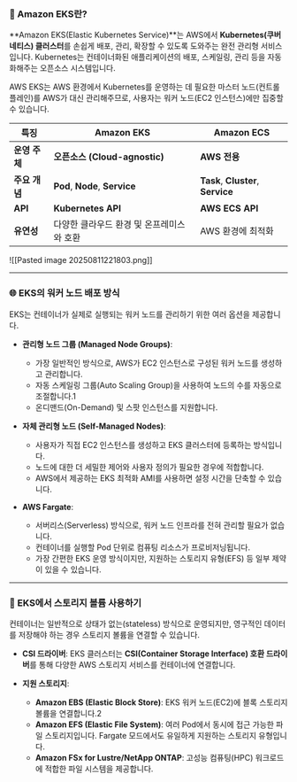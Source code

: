 
### 🚀 Amazon EKS란?

**Amazon EKS(Elastic Kubernetes Service)**는 AWS에서 **Kubernetes(쿠버네티스) 클러스터**를 손쉽게 배포, 관리, 확장할 수 있도록 도와주는 완전 관리형 서비스입니다. Kubernetes는 컨테이너화된 애플리케이션의 배포, 스케일링, 관리 등을 자동화해주는 오픈소스 시스템입니다.

AWS EKS는 AWS 환경에서 Kubernetes를 운영하는 데 필요한 마스터 노드(컨트롤 플레인)를 AWS가 대신 관리해주므로, 사용자는 워커 노드(EC2 인스턴스)에만 집중할 수 있습니다.

|특징|Amazon EKS|Amazon ECS|
|---|---|---|
|**운영 주체**|**오픈소스 (Cloud-agnostic)**|**AWS 전용**|
|**주요 개념**|**Pod**, **Node**, **Service**|**Task**, **Cluster**, **Service**|
|**API**|**Kubernetes API**|**AWS ECS API**|
|**유연성**|다양한 클라우드 환경 및 온프레미스와 호환|AWS 환경에 최적화|

![[Pasted image 20250811221803.png]]

---

### 🌐 EKS의 워커 노드 배포 방식

EKS는 컨테이너가 실제로 실행되는 워커 노드를 관리하기 위한 여러 옵션을 제공합니다.

- **관리형 노드 그룹 (Managed Node Groups)**:
    
    - 가장 일반적인 방식으로, AWS가 EC2 인스턴스로 구성된 워커 노드를 생성하고 관리합니다.
    - 자동 스케일링 그룹(Auto Scaling Group)을 사용하여 노드의 수를 자동으로 조절합니다.1
    - 온디맨드(On-Demand) 및 스팟 인스턴스를 지원합니다.

- **자체 관리형 노드 (Self-Managed Nodes)**:
    
    - 사용자가 직접 EC2 인스턴스를 생성하고 EKS 클러스터에 등록하는 방식입니다.
    - 노드에 대한 더 세밀한 제어와 사용자 정의가 필요한 경우에 적합합니다.
    - AWS에서 제공하는 EKS 최적화 AMI를 사용하면 설정 시간을 단축할 수 있습니다.

- **AWS Fargate**:
    
    - 서버리스(Serverless) 방식으로, 워커 노드 인프라를 전혀 관리할 필요가 없습니다.
    - 컨테이너를 실행할 Pod 단위로 컴퓨팅 리소스가 프로비저닝됩니다.
    - 가장 간편한 EKS 운영 방식이지만, 지원하는 스토리지 유형(EFS) 등 일부 제약이 있을 수 있습니다.

---

### 💾 EKS에서 스토리지 볼륨 사용하기

컨테이너는 일반적으로 상태가 없는(stateless) 방식으로 운영되지만, 영구적인 데이터를 저장해야 하는 경우 스토리지 볼륨을 연결할 수 있습니다.

- **CSI 드라이버**: EKS 클러스터는 **CSI(Container Storage Interface) 호환 드라이버**를 통해 다양한 AWS 스토리지 서비스를 컨테이너에 연결합니다.
    
- **지원 스토리지**:
    
    - **Amazon EBS (Elastic Block Store)**: EKS 워커 노드(EC2)에 블록 스토리지 볼륨을 연결합니다.2
    - **Amazon EFS (Elastic File System)**: 여러 Pod에서 동시에 접근 가능한 파일 스토리지입니다. Fargate 모드에서도 유일하게 지원하는 스토리지 유형입니다.
    - **Amazon FSx for Lustre/NetApp ONTAP**: 고성능 컴퓨팅(HPC) 워크로드에 적합한 파일 시스템을 제공합니다.
